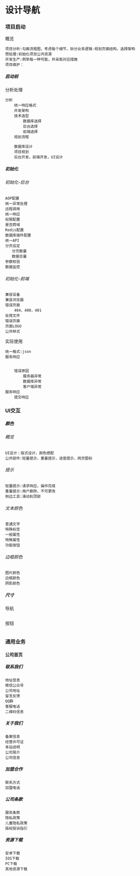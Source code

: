 # 设计导航



### 项目启动

概览

```
项目分析:勾画流程图，考虑每个细节，拆分业务逻辑-规划页面结构，选择架构
预处理:初始化项目公共资源
开发生产:例举每一种可能，并采取对应措施
项目维护：
```



##### 启动前

分析处理

```
分析
    统一响应格式
    并发架构
    技术选型
    	数据库选择
    	后台选择
    	前端选择
    规划流程
    
    数据库设计
    项目规划
    后台开发，前端开发，UI设计
```

##### 初始化

###### 初始化-后台

```
AOP配置
统一异常处理
远程调用
统一响应
权限配置
是否跨域
Redis配置
数据库插件配置
统一API
分页设定
   分页数量
   数据总量
参数校验
数据监控
```

###### 初始化-前端

```
兼容设备
兼容浏览器
错误页面
	404，400，401
反爬文件
错误页面
页面LOGO
公共样式
```



实际使用

```JS
统一格式:json
服务响应

    
    错误原因
    	服务器异常
        数据库异常
        客户端异常
服务响应
	提交响应
```



### UI交互

##### 颜色

###### 概览

```
UI设计：版式设计，颜色搭配
公共部件:轻量提示，重量提示，进度提示，网页图标
```

###### 提示

```
轻量提示:请求响应，操作完成
重量提示:用户删除，不可更改
侧边工具:滑动到顶部
```

###### 文本颜色

```
普通文字
特殊标签
一般属性
特殊属性
功能按钮
```

###### 边框颜色

```
图片颜色
边框颜色
阴影颜色
```

##### 尺寸

导航

```

```

按钮

```

```



### 通用业务



#### 公司首页

##### 联系我们

```
地址信息
微信公众号
公司地址
留言反馈
QQ群
客服电话
二维码信息
```

##### 关于我们

```
备案信息
经营许可证
本站说明
公司简介
公司信息
```

##### 加盟合作

```
联系方式
加盟电话
```

##### 公司条款

```
服务条款
隐私政策
儿童隐私政策
版权投诉指引
```

##### 资源下载

```
安卓下载
IOS下载
PC下载
其他资源下载
```

